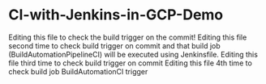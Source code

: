 # CI-with-Jenkins-in-GCP-Demo
Editing this file to check the build trigger on the commit!
Editing this file second time to check build trigger on commit and that build job (BuildAutomationPipelineCI) will be executed using Jenkinsfile.
Editing this file third time to check build trigger on commit
Editing this file 4th time to check build job BuildAutomationCI trigger
